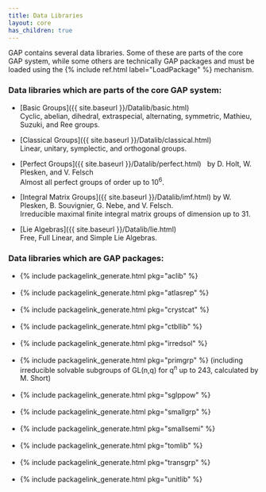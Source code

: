 ```yaml
---
title: Data Libraries
layout: core
has_children: true
---
```


GAP contains several data libraries. Some of these are parts of the core
GAP system, while some others are technically GAP packages and must be
loaded using the {% include ref.html label="LoadPackage" %} mechanism.

### Data libraries which are parts of the core GAP system:

- [Basic Groups]({{ site.baseurl }}/Datalib/basic.html)\
  Cyclic, abelian, dihedral, extraspecial, alternating, symmetric,
  Mathieu, Suzuki, and Ree groups.

- [Classical Groups]({{ site.baseurl }}/Datalib/classical.html)\
  Linear, unitary, symplectic, and orthogonal groups.

- [Perfect Groups]({{ site.baseurl }}/Datalib/perfect.html)
  by D. Holt, W. Plesken, and V. Felsch\
  Almost all perfect groups of order up to 10<sup>6</sup>.

- [Integral Matrix Groups]({{ site.baseurl }}/Datalib/imf.html)
  by W. Plesken, B. Souvignier, G. Nebe, and V. Felsch.\
  Irreducible maximal finite integral matrix groups of dimension up to
  31.

- [Lie Algebras]({{ site.baseurl }}/Datalib/lie.html)\
  Free, Full Linear, and Simple Lie Algebras.


### Data libraries which are GAP packages:

- {% include packagelink_generate.html pkg="aclib" %}\
   
- {% include packagelink_generate.html pkg="atlasrep" %}\
   
- {% include packagelink_generate.html pkg="crystcat" %}\
   
- {% include packagelink_generate.html pkg="ctbllib" %}\
   
- {% include packagelink_generate.html pkg="irredsol" %}\
   
- {% include packagelink_generate.html pkg="primgrp" %} (including
  irreducible solvable subgroups of GL(n,q) for q<sup>n</sup> up to 243,
  calculated by M. Short)\
   
- {% include packagelink_generate.html pkg="sglppow" %}\
   
- {% include packagelink_generate.html pkg="smallgrp" %}\
   
- {% include packagelink_generate.html pkg="smallsemi" %}\
   
- {% include packagelink_generate.html pkg="tomlib" %}\
   
- {% include packagelink_generate.html pkg="transgrp" %}\
   
- {% include packagelink_generate.html pkg="unitlib" %}\
     
